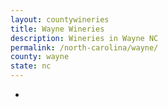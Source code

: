 ```yaml
---
layout: countywineries
title: Wayne Wineries
description: Wineries in Wayne NC
permalink: /north-carolina/wayne/
county: wayne
state: nc
---
```

-
